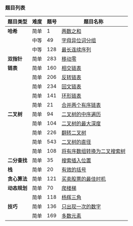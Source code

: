 ### 题目列表

| **题目类型** | **难度** | **题号** | **题目名称**                                            |
| -------- | ------ | ------ | --------------------------------------------------- |
| **哈希**   | 简单     | 1      | [两数之和](./Hot100_Easy.md#1-两数之和)                     |
|          | 中等     | 49     | [字母异位词分组](./Hot100_Medium.md#49-字母异位词分组)            |
|          | 中等     | 128    | [最长连续序列](./Hot100_Medium.md#128-最长连续序列)             |
| **双指针**  | 简单     | 283    | [移动零](./Hot100_Easy.md#283-移动零)                     |
| **链表**   | 简单     | 160    | [相交链表](./Hot100_Easy.md#160-相交链表)                   |
|          | 简单     | 206    | [反转链表](./Hot100_Easy.md#206-反转链表)                   |
|          | 简单     | 234    | [回文链表](./Hot100_Easy.md#234-回文链表)                   |
|          | 简单     | 141    | [环形链表](./Hot100_Easy.md#141-环形链表)                   |
|          | 简单     | 21     | [合并两个有序链表](./Hot100_Easy.md#21-合并两个有序链表)            |
| **二叉树**  | 简单     | 94     | [二叉树的中序遍历](./Hot100_Easy.md#94-二叉树的中序遍历)            |
|          | 简单     | 104    | [二叉树的最大深度](./Hot100_Easy.md#104-二叉树的最大深度)           |
|          | 简单     | 226    | [翻转二叉树](./Hot100_Easy.md#226-翻转二叉树)                 |
|          | 简单     | 543    | [二叉树的直径](./Hot100_Easy.md#543-二叉树的直径)               |
|          | 简单     | 108    | [将有序数组转换为二叉搜索树](./Hot100_Easy.md#108-将有序数组转换为二叉搜索树) |
| **二分查找** | 简单     | 35     | [搜索插入位置](./Hot100_Easy.md#35-搜索插入位置)                |
| **栈**    | 简单     | 20     | [有效的括号](./Hot100_Easy.md#20-有效的括号)                  |
| **贪心算法** | 简单     | 121    | [买卖股票的最佳时机](./Hot100_Easy.md#121-买卖股票的最佳时机)         |
| **动态规划** | 简单     | 70     | [爬楼梯](./Hot100_Easy.md#70-爬楼梯)                      |
|          | 简单     | 118    | [杨辉三角](./Hot100_Easy.md#118-杨辉三角)                   |
| **技巧**   | 简单     | 136    | [只出现一次的数字](./Hot100_Easy.md#136-只出现一次的数字)           |
|          | 简单     | 169    | [多数元素](./Hot100_Easy.md#169-多数元素)                   |
